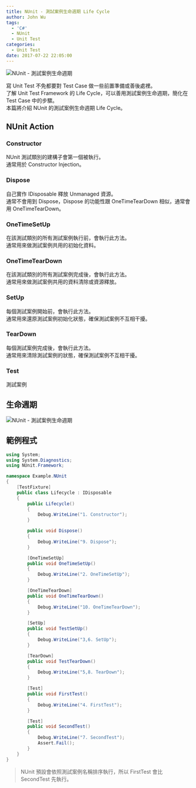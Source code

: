 ```yaml
---
title: NUnit - 測試案例生命週期 Life Cycle
author: John Wu
tags:
  - 'C#'
  - NUnit
  - Unit Test
categories:
  - Unit Test
date: 2017-07-22 22:05:00
---
```

![NUnit - 測試案例生命週期](/images/pasted-243.png)

寫 Unit Test 不免都要對 Test Case 做一些前置準備或善後處裡。  
了解 Unit Test Framework 的 Life Cycle，可以善用測試案例生命週期，簡化在 Test Case 中的步驟。  
本篇將介紹 NUnit 的測試案例生命週期 Life Cycle。  

<!-- more -->

## NUnit Action

### Constructor

NUnit 測試類別的建構子會第一個被執行。  
通常用於 Constructor Injection。

### Dispose

自己實作 IDisposable 釋放 Unmanaged 資源。  
通常不會用到 Dispose，Dispose 的功能性跟 OneTimeTearDown 相似，通常會用 OneTimeTearDown。

### OneTimeSetUp

在該測試類別的所有測試案例執行前，會執行此方法。  
通常用來做測試案例共用的初始化資料。  

### OneTimeTearDown

在該測試類別的所有測試案例完成後，會執行此方法。  
通常用來做測試案例共用的資料清除或資源釋放。  

### SetUp

每個測試案例開始前，會執行此方法。  
通常用來還原測試案例初始化狀態，確保測試案例不互相干擾。  

### TearDown

每個測試案例完成後，會執行此方法。  
通常用來清除測試案例的狀態，確保測試案例不互相干擾。  

### Test

測試案例

## 生命週期

![NUnit - 測試案例生命週期](/images/pasted-243.png)

## 範例程式

```cs
using System;
using System.Diagnostics;
using NUnit.Framework;

namespace Example.NUnit
{
    [TestFixture]
    public class Lifecycle : IDisposable
    {
        public Lifecycle()
        {
            Debug.WriteLine("1. Constructor");
        }

        public void Dispose()
        {
            Debug.WriteLine("9. Dispose");
        }

        [OneTimeSetUp]
        public void OneTimeSetUp()
        {
            Debug.WriteLine("2. OneTimeSetUp");
        }

        [OneTimeTearDown]
        public void OneTimeTearDown()
        {
            Debug.WriteLine("10. OneTimeTearDown");
        }

        [SetUp]
        public void TestSetUp()
        {
            Debug.WriteLine("3,6. SetUp");
        }

        [TearDown]
        public void TestTearDown()
        {
            Debug.WriteLine("5,8. TearDown");
        }

        [Test]
        public void FirstTest()
        {
            Debug.WriteLine("4. FirstTest");
        }

        [Test]
        public void SecondTest()
        {
            Debug.WriteLine("7. SecondTest");
            Assert.Fail();
        }
    }
}
```
> NUnit 預設會依照測試案例名稱排序執行，所以 FirstTest 會比 SecondTest 先執行。